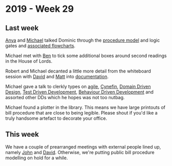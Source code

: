# 2019 - Week 29

## Last week

[Anya](https://twitter.com/bitten_) and [Michael](https://twitter.com/fantasticlife) talked Dominic through the [procedure model](https://ukparliament.github.io/ontologies/procedure/procedure-ontology.html) and logic gates and [associated flowcharts](https://ukparliament.github.io/ontologies/procedure/procedure-ontology.html#flowcharts).

Michael met with [Ben](https://twitter.com/benwoodhams) to tick some additional boxes around second readings in the House of Lords.

Robert and Michael decanted a little more detail from the whiteboard session with [David](https://twitter.com/clerkly) and [Matt](https://twitter.com/mattkorris) into [documentation](https://ukparliament.github.io/ontologies/procedure/flowcharts/bills/public-bill.pdf).

Michael gave a talk to clerkly types on [agile](https://agilemanifesto.org/), [Cynefin](https://en.wikipedia.org/wiki/Cynefin_framework), [Domain Driven Design](https://en.wikipedia.org/wiki/Domain-driven_design), [Test Driven Development](https://en.wikipedia.org/wiki/Test-driven_development), [Behaviour Driven Development](https://en.wikipedia.org/wiki/Behavior-driven_development) and assorted other DDs which he hopes was not too nutbag.

Michael found a plotter in the library. This means we have large printouts of bill procedure that are close to being legible. Please shout if you'd like a truly handsome artefact to decorate your office.

## This week

We have a couple of prearranged meetings with external people lined up, namely [John](https://twitter.com/johnlsheridan) and [David](https://twitter.com/clerkly). Otherwise, we're putting public bill procedure modelling on hold for a while.
